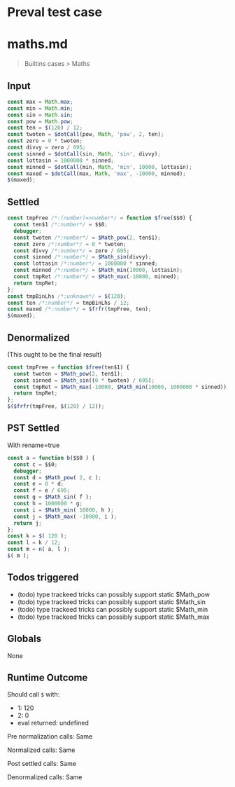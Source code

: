 # Preval test case

# maths.md

> Builtins cases > Maths
>
>

## Input

`````js filename=intro
const max = Math.max;
const min = Math.min;
const sin = Math.sin;
const pow = Math.pow;
const ten = $(120) / 12;
const twoten = $dotCall(pow, Math, 'pow', 2, ten);
const zero = 0 * twoten;
const divvy = zero / 695;
const sinned = $dotCall(sin, Math, 'sin', divvy);
const lottasin = 1000000 * sinned;
const minned = $dotCall(min, Math, 'min', 10000, lottasin);
const maxed = $dotCall(max, Math, 'max', -10000, minned);
$(maxed);
`````


## Settled


`````js filename=intro
const tmpFree /*:(number)=>number*/ = function $free($$0) {
  const ten$1 /*:number*/ = $$0;
  debugger;
  const twoten /*:number*/ = $Math_pow(2, ten$1);
  const zero /*:number*/ = 0 * twoten;
  const divvy /*:number*/ = zero / 695;
  const sinned /*:number*/ = $Math_sin(divvy);
  const lottasin /*:number*/ = 1000000 * sinned;
  const minned /*:number*/ = $Math_min(10000, lottasin);
  const tmpRet /*:number*/ = $Math_max(-10000, minned);
  return tmpRet;
};
const tmpBinLhs /*:unknown*/ = $(120);
const ten /*:number*/ = tmpBinLhs / 12;
const maxed /*:number*/ = $frfr(tmpFree, ten);
$(maxed);
`````


## Denormalized
(This ought to be the final result)

`````js filename=intro
const tmpFree = function $free(ten$1) {
  const twoten = $Math_pow(2, ten$1);
  const sinned = $Math_sin((0 * twoten) / 695);
  const tmpRet = $Math_max(-10000, $Math_min(10000, 1000000 * sinned));
  return tmpRet;
};
$($frfr(tmpFree, $(120) / 12));
`````


## PST Settled
With rename=true

`````js filename=intro
const a = function b($$0 ) {
  const c = $$0;
  debugger;
  const d = $Math_pow( 2, c );
  const e = 0 * d;
  const f = e / 695;
  const g = $Math_sin( f );
  const h = 1000000 * g;
  const i = $Math_min( 10000, h );
  const j = $Math_max( -10000, i );
  return j;
};
const k = $( 120 );
const l = k / 12;
const m = n( a, l );
$( m );
`````


## Todos triggered


- (todo) type trackeed tricks can possibly support static $Math_pow
- (todo) type trackeed tricks can possibly support static $Math_sin
- (todo) type trackeed tricks can possibly support static $Math_min
- (todo) type trackeed tricks can possibly support static $Math_max


## Globals


None


## Runtime Outcome


Should call `$` with:
 - 1: 120
 - 2: 0
 - eval returned: undefined

Pre normalization calls: Same

Normalized calls: Same

Post settled calls: Same

Denormalized calls: Same
